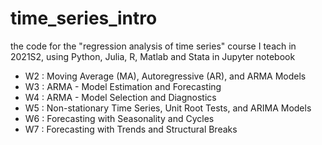# time_series_intro
the code for the "regression analysis of time series" course I teach in 2021S2, using Python, Julia, R, Matlab and Stata in Jupyter notebook

* W2 : Moving Average (MA), Autoregressive (AR), and ARMA Models
* W3 : ARMA - Model Estimation and Forecasting
* W4 : ARMA - Model Selection and Diagnostics
* W5 : Non-stationary Time Series, Unit Root Tests, and ARIMA Models
* W6 : Forecasting with Seasonality and Cycles
* W7 : Forecasting with Trends and Structural Breaks

